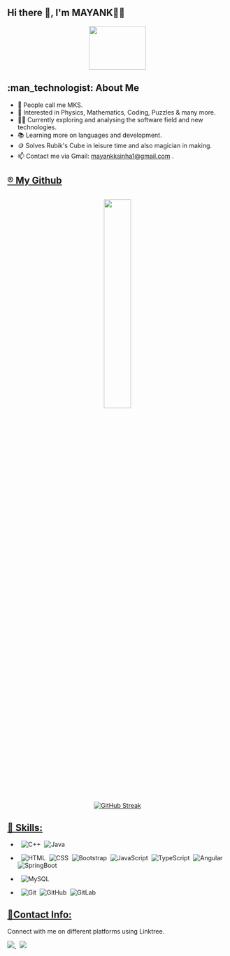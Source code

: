 
  <h2> Hi there 👋, I'm MAYANK👨‍🎓 

</h2>




<div id="header" align="center">
  <img src="https://media.giphy.com/media/X4SS63h7k5umY/giphy.gif" width="130" height="100"/>
  
  </div>



 <h2> :man_technologist: About Me</h2>
 
- 💫 People call me MKS.
- 🌱 Interested in Physics, Mathematics, Coding, Puzzles & many more.
- 👨‍💻 Currently exploring and analysing the software field and new technologies.
- 📚 Learning more on languages and development.
- 🪙 Solves Rubik's Cube in leisure time and also magician in making.
- 📫 Contact me via Gmail: mayankksinha1@gmail.com .



 <U><h2>®️ My Github</h2></U>

<div id="streak" align="center">
  
  <img src="https://komarev.com/ghpvc/?username=MAYANKKS13&style=flat-square&color=blue" alt=""/> <br>
  
  <img align="center" width="35%" src="https://github-contribution-stats.vercel.app/api/?username=MAYANKKS13"> <br>

[![GitHub Streak](https://streak-stats.demolab.com/?user=MAYANKKS13&currStreakNum=white&theme=highcontrast&fire=yellow&sideLabels=white&date_format=j/n/Y)](https://git.io/streak-stats)
  
 
  
  </div>


<U><h2>🔖 Skills: </h2></U>

<div>
  
- &nbsp; ![C++](https://img.shields.io/badge/-C++-%2300599C.svg?style=flat&logo=c%2B%2B&logoColor=white)&nbsp;
   ![Java](https://img.shields.io/badge/-Java-%23ED8B00.svg?style=flat&logo=openjdk&logoColor=white)
 
- &nbsp; ![HTML](https://img.shields.io/badge/-HTML-%23E34F26.svg?style=flat&logo=html5&logoColor=white)&nbsp;
  ![CSS](https://img.shields.io/badge/-CSS-%231572B6.svg?style=flat&logo=css3&logoColor=white)&nbsp;
  ![Bootstrap](https://img.shields.io/badge/Bootstrap-%238511FA.svg?style=flat&logo=bootstrap&logoColor=white)&nbsp;
  ![JavaScript](https://img.shields.io/badge/Javascript-%23323330.svg?style=flat&logo=javascript&logoColor=%23F7DF1E)&nbsp;
  ![TypeScript](https://img.shields.io/badge/Typescript-%23007ACC.svg?style=flat&logo=typescript&logoColor=white)&nbsp;
  ![Angular](https://img.shields.io/badge/Angular-%23DD0031.svg?style=flat&logo=angular&logoColor=white)&nbsp;
  ![SpringBoot](https://img.shields.io/badge/SpringBoot-%236DB33F.svg?style=flat&logo=spring&logoColor=white)

- &nbsp; ![MySQL](https://img.shields.io/badge/MySql-%2300f.svg?style=flat&logo=mysql&logoColor=white)
  
- &nbsp; ![Git](https://img.shields.io/badge/Git-%23F05033.svg?style=flat&logo=git&logoColor=white)&nbsp;
   ![GitHub](https://img.shields.io/badge/Github-%23121011.svg?style=flat&logo=github&logoColor=white)&nbsp;
   ![GitLab](https://img.shields.io/badge/Gitlab-FFA500?style=flat&logo=gitlab&logoColor=white)
  
</div>



  
  <U><h2>🔗Contact Info: </h2></U>
  Connect with me on different platforms using Linktree.
  <div id="badges">
  <a href="https://linktr.ee/mayank_13">
    <img src="https://img.shields.io/badge/Linktree-00897B?style=flat&logo=linktree&logoColor=white">
  </a>&nbsp;
  <a href="https://www.linkedin.com/in/mayank-kumar-sinha-05397b1b4/">
    <img src="https://img.shields.io/badge/Linkedin-%230077B5.svg?style=flat&logo=linkedin&logoColor=white">
  </a>
 
</div>
  
  
  










